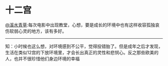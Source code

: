 # 十二宫











[@溪水青草](https://weibo.com/n/溪水青草?from=feed&loc=at):每次电影中出现教堂，心想，要是成长的环境中也有这样收容孤独哀伤软弱心灵的地方，该有多好。

***

知：小时候也这么想，对环境感到不公平，觉得投错胎了。但是成年之后才发现，生活在类似12宫的下放环境里，才会长出真正的灵性和悲悯心。反之那些欧美的人，也并不很珍惜他们身边环境的幸福